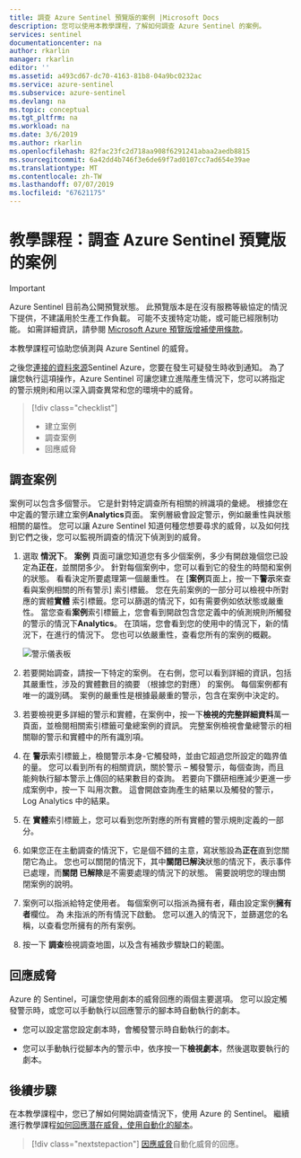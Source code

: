 ```yaml
---
title: 調查 Azure Sentinel 預覽版的案例 |Microsoft Docs
description: 您可以使用本教學課程，了解如何調查 Azure Sentinel 的案例。
services: sentinel
documentationcenter: na
author: rkarlin
manager: rkarlin
editor: ''
ms.assetid: a493cd67-dc70-4163-81b8-04a9bc0232ac
ms.service: azure-sentinel
ms.subservice: azure-sentinel
ms.devlang: na
ms.topic: conceptual
ms.tgt_pltfrm: na
ms.workload: na
ms.date: 3/6/2019
ms.author: rkarlin
ms.openlocfilehash: 82fac23fc2d718aa908f6291241abaa2aedb8815
ms.sourcegitcommit: 6a42dd4b746f3e6de69f7ad0107cc7ad654e39ae
ms.translationtype: MT
ms.contentlocale: zh-TW
ms.lasthandoff: 07/07/2019
ms.locfileid: "67621175"
---
```

# <a name="tutorial-investigate-cases-with-azure-sentinel-preview"></a>教學課程：調查 Azure Sentinel 預覽版的案例

> [!IMPORTANT]
> Azure Sentinel 目前為公開預覽狀態。
> 此預覽版本是在沒有服務等級協定的情況下提供，不建議用於生產工作負載。 可能不支援特定功能，或可能已經限制功能。 如需詳細資訊，請參閱 [Microsoft Azure 預覽版增補使用條款](https://azure.microsoft.com/support/legal/preview-supplemental-terms/)。

本教學課程可協助您偵測與 Azure Sentinel 的威脅。

之後您[連接的資料來源](quickstart-onboard.md)Sentinel Azure，您要在發生可疑發生時收到通知。 為了讓您執行這項操作，Azure Sentinel 可讓您建立進階產生情況下，您可以將指定的警示規則和用以深入調查異常和您的環境中的威脅。 

> [!div class="checklist"]
> * 建立案例
> * 調查案例
> * 回應威脅

## <a name="investigate-cases"></a>調查案例

案例可以包含多個警示。 它是針對特定調查所有相關的辨識項的彙總。 根據您在中定義的警示建立案例**Analytics**頁面。 案例層級會設定警示，例如嚴重性與狀態相關的屬性。 您可以讓 Azure Sentinel 知道何種您想要尋求的威脅，以及如何找到它們之後，您可以監視所調查的情況下偵測到的威脅。 

1. 選取 **情況下**。 **案例** 頁面可讓您知道您有多少個案例，多少有開啟幾個您已設定為**正在**，並關閉多少。 針對每個案例中，您可以看到它的發生的時間和案例的狀態。 看看決定所要處理第一個嚴重性。 在 [**案例**頁面上，按一下**警示**來查看與案例相關的所有警示] 索引標籤。 您在先前案例的一部分可以檢視中所對應的實體**實體** 索引標籤。您可以篩選的情況下，如有需要例如依狀態或嚴重性。 當您查看**案例**索引標籤上，您會看到開啟包含您定義中的偵測規則所觸發的警示的情況下**Analytics**。 在頂端，您會看到您的使用中的情況下，新的情況下，在進行的情況下。 您也可以依嚴重性，查看您所有的案例的概觀。

   ![警示儀表板](./media/tutorial-investigate-cases/cases.png)

2. 若要開始調查，請按一下特定的案例。 在右側，您可以看到詳細的資訊，包括其嚴重性，涉及的實體數目的摘要 （根據您的對應） 的案例。 每個案例都有唯一的識別碼。 案例的嚴重性是根據最嚴重的警示，包含在案例中決定的。  

1. 若要檢視更多詳細的警示和實體，在案例中，按一下**檢視的完整詳細資料**萬一頁面，並檢閱相關索引標籤可彙總案例的資訊。  完整案例檢視會彙總警示的相關聯的警示和實體中的所有識別項。

1. 在 **警示**索引標籤上，檢閱警示本身-它觸發時，並由它超過您所設定的臨界值的量。 您可以看到所有的相關資訊，關於警示 – 觸發警示，每個查詢，而且能夠執行腳本警示上傳回的結果數目的查詢。 若要向下鑽研相應減少更進一步成案例中，按一下 叫用次數。 這會開啟查詢產生的結果以及觸發的警示，Log Analytics 中的結果。

3. 在 **實體**索引標籤上，您可以看到您所對應的所有實體的警示規則定義的一部分。 

4. 如果您正在主動調查的情況下，它是個不錯的主意，寫狀態設為**正在**直到您關閉它為止。 您也可以關閉的情況下，其中**關閉已解決**狀態的情況下，表示事件已處理，而**關閉 已解除**是不需要處理的情況下的狀態。 需要說明您的理由關閉案例的說明。

5. 案例可以指派給特定使用者。 每個案例可以指派為擁有者，藉由設定案例**擁有者**欄位。 為 未指派的所有情況下啟動。 您可以進入的情況下，並篩選您的名稱，以查看您所擁有的所有案例。 

5. 按一下 **調查**檢視調查地圖，以及含有補救步驟缺口的範圍。 



## <a name="respond-to-threats"></a>回應威脅

Azure 的 Sentinel，可讓您使用劇本的威脅回應的兩個主要選項。 您可以設定觸發警示時，或您可以手動執行以回應警示的腳本時自動執行的劇本。

- 您可以設定當您設定劇本時，會觸發警示時自動執行的劇本。 

- 您可以手動執行從腳本內的警示中，依序按一下**檢視劇本**，然後選取要執行的劇本。




## <a name="next-steps"></a>後續步驟
在本教學課程中，您已了解如何開始調查情況下，使用 Azure 的 Sentinel。 繼續進行教學課程[如何回應潛在威脅，使用自動化的腳本](tutorial-respond-threats-playbook.md)。
> [!div class="nextstepaction"]
> [因應威脅](tutorial-respond-threats-playbook.md)自動化威脅的回應。

